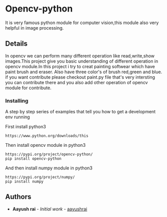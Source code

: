 # Opencv-python

It is very famous python module for computer vision,this module also very helpful in image processing.

## Details

In opencv we can perform many different operation like read,write,show images.This project give you basic understanding 
of different operation in opencv module.In this project i try to creat painting softwear which have paint brush and eraser.
Also have three color's of brush red,green and blue. if you want contribute please checkout paint.py file that's very intersting 
you can contribute there and you also add other operation of opencv module for contribute.



### Installing

A step by step series of examples that tell you how to get a development env running

First install python3 

```
https://www.python.org/downloads/this 
```

Then install opencv module in python3 

```
https://pypi.org/project/opencv-python/
pip install opencv-python
```

And then install numpy module in python3

```
https://pypi.org/project/numpy/
pip install numpy
```


## Authors

* **Aayush rai** - *Initial work* - [aayushrai](https://github.com/aayushrai)




